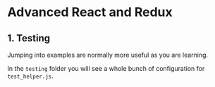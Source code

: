 # Advanced React and Redux

## 1. Testing

Jumping into examples are normally more useful as you are learning.

In the `testing` folder you will see a whole bunch of configuration for `test_helper.js`.
